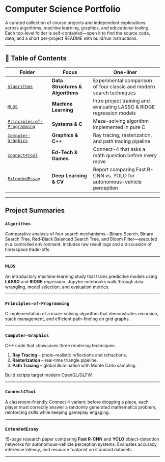 # Computer Science Portfolio

A curated collection of course projects and independent explorations across algorithms, machine learning, graphics, and educational tooling. Each top-level folder is self-contained—open it to find the source code, data, and a short per-project README with build/run instructions.

---

## 📂 Table of Contents

| Folder | Focus | One-liner |
| ------ | ----- | -------- |
| [`Algorithms`](./Algorithms/) | **Data Structures & Algorithms** | Experimental comparison of four classic and modern search techniques |
| [`MLDS`](./MLDS/) | **Machine Learning** | Intro project training and evaluating LASSO & RIDGE regression models |
| [`Principles-of-Programming`](./Principles-of-Programming/) | **Systems & C** | Maze-solving algorithm implemented in pure C |
| [`Computer-Graphics`](./Computer-Graphics/) | **Graphics & C++** | Ray tracing, rasterization, and path tracing pipeline |
| [`Connect4Tool`](./Connect4Tool/) | **Ed-Tech & Games** | Connect-4 that asks a math question before every move |
| [`ExtendedEssay`](./ExtendedEssay/) | **Deep Learning & CV** | Report comparing Fast R-CNN vs. YOLO for autonomous-vehicle perception |

---

## Project Summaries

### `Algorithms`
Comparative analysis of four search mechanisms—Binary Search, Binary Search Tree, Red-Black Balanced Search Tree, and Bloom Filter—executed in a controlled environment. Includes raw result logs and a discussion of time/space trade-offs.

---

### `MLDS`
An introductory machine-learning study that trains predictive models using **LASSO** and **RIDGE** regression. Jupyter notebooks walk through data wrangling, model selection, and evaluation metrics.

---

### `Principles-of-Programming`
C implementation of a maze-solving algorithm that demonstrates recursion, stack management, and efficient path-finding on grid graphs.

---

### `Computer-Graphics`
C++ code that showcases three rendering techniques:

1. **Ray Tracing** – photo-realistic reflections and refractions.  
2. **Rasterization** – real-time triangle pipeline.  
3. **Path Tracing** – global illumination with Monte Carlo sampling.

Build scripts target modern OpenGL/GLFW.

---

### `Connect4Tool`
A classroom-friendly Connect 4 variant: before dropping a piece, each player must correctly answer a randomly generated mathematics problem, reinforcing skills while keeping gameplay engaging.

---

### `ExtendedEssay`
15-page research paper comparing **Fast R-CNN** and **YOLO** object-detection networks for autonomous-vehicle perception systems. Evaluates accuracy, inference latency, and resource footprint on standard datasets.

---
